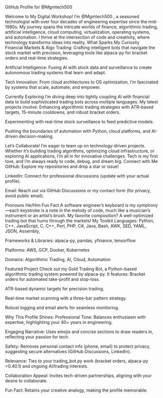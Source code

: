 GitHub Profile for @Mgmtech500

 Welcome to My Digital Workshop!
I’m @Mgmtech500
, a seasoned technologist with over four decades of engineering expertise since the mid-1980s. My journey spans the intricate worlds of finance, algorithmic trading, artificial intelligence, cloud computing, virtualization, operating systems, and automation. I thrive at the intersection of code and creativity, where technology transforms ideas into reality.
 What Sparks My Curiosity
Financial Markets & Algo Trading: Crafting intelligent bots that navigate the stock market with precision, leveraging tools like alpaca-py for bracket orders and real-time strategies.

Artificial Intelligence: Fusing AI with stock data and surveillance to create autonomous trading systems that learn and adapt.

Tech Innovation: From cloud architectures to OS optimization, I’m fascinated by systems that scale, automate, and empower.

 Currently Exploring
I’m diving deep into tightly coupling AI with financial data to build sophisticated trading bots across multiple languages. My latest projects involve:
Enhancing algorithmic trading strategies with ATR-based targets, 15-minute cooldowns, and robust bracket orders.

Experimenting with real-time stock surveillance to feed predictive models.

Pushing the boundaries of automation with Python, cloud platforms, and AI-driven decision-making.

 Let’s Collaborate!
I’m eager to team up on technology-driven projects. Whether it’s building trading algorithms, optimizing cloud infrastructure, or exploring AI applications, I’m all in for innovative challenges. Tech is my first love, and I’m always ready to code, debug, and dream big.
 Connect with Me
GitHub: Explore my repositories and drop a star or issue!

LinkedIn: Connect for professional discussions (update with your actual profile).

Email: Reach out via GitHub Discussions or my contact form (for privacy, avoid public email).

 Pronouns
He/Him
 Fun Fact
A software engineer’s keyboard is my symphony—each keystroke is a note in the melody of code, much like a musician’s instrument or an artist’s brush. My favorite composition? A well-optimized trading bot that hums through the markets!
 My Toolkit
Languages: Python, C++, JavaScript, C, C++, Perl, PHP, C#, Java, Bash, AWK, SED, YAML, JSON, Assembly, 

Frameworks & Libraries: alpaca-py, pandas, yfinance, tensorflow

Platforms: AWS, GCP, Docker, Kubernetes

Domains: Algorithmic Trading, AI, Cloud, Automation

 Featured Project
Check out my Gold Trading Bot, a Python-based algorithmic trading system powered by alpaca-py. It features:
Bracket orders for automated take-profit and stop-loss.

ATR-based dynamic targets for precision trading.

Real-time market scanning with a three-bar pattern strategy.

Robust logging and email alerts for seamless monitoring.

Why This Profile Shines:
Professional Tone: Balances enthusiasm with expertise, highlighting your 40+ years in engineering.

Engaging Narrative: Uses emojis and concise sections to draw readers in, reflecting your passion for tech.

Safety: Removes personal contact info (phone, email) to protect privacy, suggesting secure alternatives (GitHub Discussions, LinkedIn).

Relevance: Ties to your trading_bot.py work (bracket orders, alpaca-py >0.40.1) and ongoing AI/trading interests.

Collaboration Appeal: Invites tech-driven partnerships, aligning with your desire to collaborate.

Fun Fact: Retains your creative analogy, making the profile memorable.

